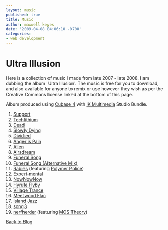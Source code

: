 ```yaml
---
layout: music
published: true
title: Music
author: maxwell keyes
date: '2009-04-08 04:06:10 -0700'
categories:
- web development
---
```


# Ultra Illusion

Here is a collection of music I made from late 2007 - late 2008. I am dubbing the album 'Ultra Illusion'. The music is free for you to download, and also available for anyone to remix or use however they wish as per the Creative Commons license linked at the bottom of this page.

Album produced using [Cubase 4](http://www.steinberg.net/en/products/musicproduction/cubase4_product.html) with
[IK Multimedia](http://www.ikmultimedia.com/) Studio Bundle.

1. [Support]({{site.assets.url_prefix}}/mp3/ultra-illusion/redconfetti-support.mp3)
1. [Techlithium]({{site.assets.url_prefix}}/mp3/ultra-illusion/redconfetti-techlithium.mp3)
1. [Dead]({{site.assets.url_prefix}}/mp3/ultra-illusion/redconfetti-dead.mp3)
1. [Slowly Dying]({{site.assets.url_prefix}}/mp3/ultra-illusion/redconfetti-slowly-dying.mp3)
1. [Dividied]({{site.assets.url_prefix}}/mp3/ultra-illusion/redconfetti-dividied.mp3)
1. [Anger is Pain]({{site.assets.url_prefix}}/mp3/ultra-illusion/redconfetti-anger-is-pain.mp3)
1. [Alien]({{site.assets.url_prefix}}/mp3/ultra-illusion/redconfetti-alien.mp3)
1. [Airsdream]({{site.assets.url_prefix}}/mp3/ultra-illusion/redconfetti-airsdream.mp3)
1. [Funeral Song]({{site.assets.url_prefix}}/mp3/ultra-illusion/redconfetti-funeral-song.mp3)
1. [Funeral Song (Alternative Mix)]({{site.assets.url_prefix}}/mp3/ultra-illusion/redconfetti-funeral-song-alternative.mp3)
1. [Rabies]({{site.assets.url_prefix}}/mp3/ultra-illusion/redconfetti-rabies.mp3)
(featuring [Polymer Police](http://www.polymerpolice.com/))
1. [Experi-mental]({{site.assets.url_prefix}}/mp3/ultra-illusion/redconfetti-experi-mental.mp3)
1. [NowNowNow]({{site.assets.url_prefix}}/mp3/ultra-illusion/redconfetti-nownownow.mp3)
1. [Hyrule Flyby]({{site.assets.url_prefix}}/mp3/ultra-illusion/redconfetti-hyrule-flyby.mp3)
1. [Village Trance]({{site.assets.url_prefix}}/mp3/ultra-illusion/redconfetti-village-trance.mp3)
1. [Meetwood Flac]({{site.assets.url_prefix}}/mp3/ultra-illusion/redconfetti-meetwood-flac.mp3)
1. [Island Jazz]({{site.assets.url_prefix}}/mp3/ultra-illusion/redconfetti-island-jazz.mp3)
1. [song3]({{site.assets.url_prefix}}/mp3/ultra-illusion/redconfetti-song3.mp3)
1. [nerfherder]({{site.assets.url_prefix}}/mp3/ultra-illusion/redconfetti-nerfherder.mp3)
(featuring [MOS Theory](http://www.mostheory.com/))

[Back to Blog](/)
